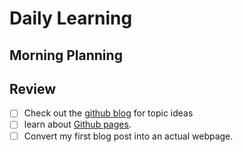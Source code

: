 # Daily Learning
## Morning Planning
## Review

- [ ] Check out the [github blog](https://gihub.blog/) for topic ideas
- [ ] learn about [Github pages](https://skills.github.com/#first-day-on-github).
- [ ] Convert my first blog post into an actual webpage.
